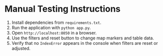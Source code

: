 # Manual Testing Instructions

1. Install dependencies from `requirements.txt`.
2. Run the application with `python app.py`.
3. Open `http://localhost:8050` in a browser.
4. Use the filters and reset button to change map markers and table data.
5. Verify that no `IndexError` appears in the console when filters are reset or adjusted.
